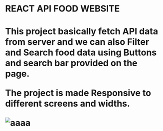 <h1>REACT API FOOD WEBSITE<h1/>
<p>This project basically fetch API data from server and we can also Filter and Search food data using Buttons and search bar provided on the page. </p>
<p>The project is made Responsive to different screens and widths.</p>
<img src="https://i.ibb.co/DKfBtbw/aaaa.jpg" alt="aaaa" border="0">
